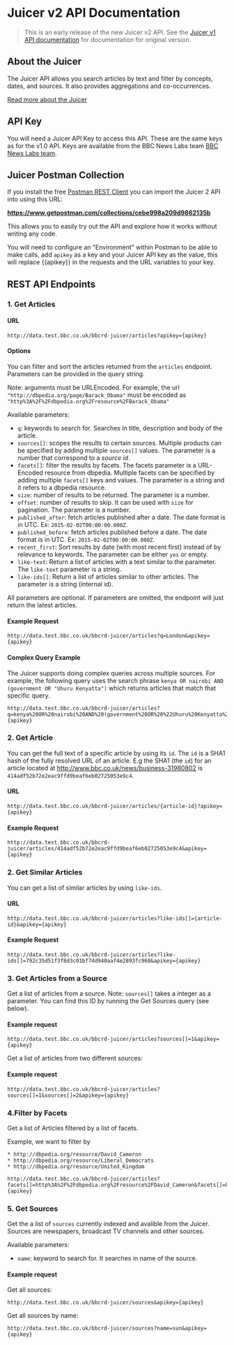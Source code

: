 #  Juicer v2 API Documentation

> This is an early release of the new Juicer v2 API. See the [Juicer v1 API documentation](Juicer.html) for documentation for original version.

## About the Juicer

The Juicer API allows you search articles by text and filter by concepts, dates, and sources. It also provides aggregations and co-occurrences.

[Read more about the Juicer](http://www.bbc.co.uk/partnersandsuppliers/connectedstudio/newslabs/projects/juicer.html)

## API Key

You will need a Juicer API Key to access this API. These are the same keys as for the v1.0 API. Keys are available from the BBC News Labs team [BBC News Labs team](http://twitter.com/BBC_News_Labs).

## Juicer Postman Collection

If you install the free [Postman REST Client](https://www.getpostman.com) you can import the Juicer 2 API into using this URL:

**https://www.getpostman.com/collections/cebe998a209d9862135b**

This allows you to easily try out the API and explore how it works without writing any code.

You will need to configure an "Environment" within Postman to be able to make calls, add `apikey` as a key and your Juicer API key as the value, this will replace {{apikey}} in the requests and the URL variables to your key.

## REST API Endpoints

### 1. Get Articles

#### URL

```
http://data.test.bbc.co.uk/bbcrd-juicer/articles?apikey={apikey}
```

#### Options

You can filter and sort the articles returned from the `articles` endpoint. Parameters can be provided in the query string.

Note: arguments must be URLEncoded. For example, the url `"http://dbpedia.org/page/Barack_Obama"` must be encoded as `"http%3A%2F%2Fdbpedia.org%2Fresource%2FBarack_Obama"`

Available parameters:

* `q`: keywords to search for. Searches in title, description and body of the article.
* `sources[]`: scopes the results to certain sources. Multiple products can be specified by adding multiple `sources[]` values. The parameter is a number that correspond to a _source id_.
* `facets[]`:  filter the results by facets. The facets parameter is a URL-Encoded resource from dbpedia. Multiple facets can be specified by adding multiple `facets[]` keys and values. The parameter is a string and it refers to a dbpedia resource.
* `size`: number of results to be returned. The parameter is a number.
* `offset`: number of results to skip. It can be used with `size` for pagination. The parameter is a number.
* `published_after`: fetch articles published after a date. The date format is in UTC. Ex:
`2015-02-02T00:00:00.000Z`.
* `published_before`: fetch articles published before a date. The date format is in UTC. Ex:
`2015-02-02T00:00:00.000Z`.
* `recent_first`: Sort results by date (with most recent first) instead of by relevance to keywords. The parameter can be either `yes` or empty.
* `like-text`: Return a list of articles with a text similar to the parameter. The `like-text` parameter is a string.
* `like-ids[]`: Return a list of articles similar to other articles. The parameter is a string (internal id).

All parameters are optional. If parameters are omitted, the endpoint will just return the latest articles.

#### Example Request

```
http://data.test.bbc.co.uk/bbcrd-juicer/articles?q=London&apikey={apikey}
```

#### Complex Query Example

The Juicer supports doing complex queries across multiple sources. For example, the following query uses the search phrase `kenya OR nairobi AND (government OR "Uhuru Kenyatta")` which returns articles that match that specific query.

```
http://data.test.bbc.co.uk/bbcrd-juicer/articles?q=kenya%20OR%20nairobi%20AND%20(government%20OR%20%22Uhuru%20Kenyatta%22)&apikey={apikey}
```

### 2. Get Article

You can get the full text of a specific article by using its `id`. The `id` is a SHA1 hash of the fully resolved URL of an article. E.g the SHA1 (the `id`) for an article located at http://www.bbc.co.uk/news/business-31980802 is `414adf52b72e2eac9ffd9beaf6eb02725053e9c4`.

#### URL

```
http://data.test.bbc.co.uk/bbcrd-juicer/articles/{article-id}?apikey={apikey}
```

#### Example Request

```
http://data.test.bbc.co.uk/bbcrd-juicer/articles/414adf52b72e2eac9ffd9beaf6eb02725053e9c4&apikey={apikey}
```

### 2. Get Similar Articles

You can get a list of similar articles by using  `like-ids`.

#### URL

```
http://data.test.bbc.co.uk/bbcrd-juicer/articles?like-ids[]={article-id}&apikey={apikey}
```

#### Example Request

```
http://data.test.bbc.co.uk/bbcrd-juicer/articles?like-ids[]=792c35d51f3f8d3c01bf74d940aaf4e2893fc968&apikey={apikey}
```


### 3. Get Articles from a Source

Get a list of articles from a source. Note: `sources[]` takes a integer as a parameter. You can find this ID by running the Get Sources query (see below).

#### Example request 

```
http://data.test.bbc.co.uk/bbcrd-juicer/articles?sources[]=1&apikey={apikey}
```

Get a list of articles from two different sources:

#### Example request 

```
http://data.test.bbc.co.uk/bbcrd-juicer/articles?sources[]=1&sources[]=2&apikey={apikey}
```

### 4.Filter by Facets


Get a list of Articles filtered by a list of facets.

Example, we want to filter by
    
    * http://dbpedia.org/resource/David_Cameron
    * http://dbpedia.org/resource/Liberal_Democrats
    * http://dbpedia.org/resource/United_Kingdom


```
http://data.test.bbc.co.uk/bbcrd-juicer/articles?facets[]=http%3A%2F%2Fdbpedia.org%2Fresource%2FDavid_Cameron&facets[]=http%3A%2F%2Fdbpedia.org%2Fresource%2FLiberal_Democrats&facets[]=http%3A%2F%2Fdbpedia.org%2Fresource%2FUnited_Kingdom&apikey={apikey}
```


### 5. Get Sources

Get the a list of `sources` currently indexed and avalible from the Juicer. Sources are newspapers, broadcast TV channels and other sources.


Available parameters:

* `name`: keyword to search for. It searches in name of the source.

#### Example request 


Get all sources:

```
http://data.test.bbc.co.uk/bbcrd-juicer/sources&apikey={apikey}
```


Get all sources by name: 

```
http://data.test.bbc.co.uk/bbcrd-juicer/sources?name=sun&apikey={apikey}
```
